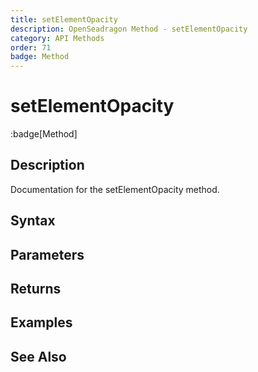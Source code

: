 ```yaml
---
title: setElementOpacity
description: OpenSeadragon Method - setElementOpacity
category: API Methods
order: 71
badge: Method
---
```


# setElementOpacity

:badge[Method]

## Description

Documentation for the setElementOpacity method.

## Syntax

## Parameters

## Returns

## Examples

## See Also
